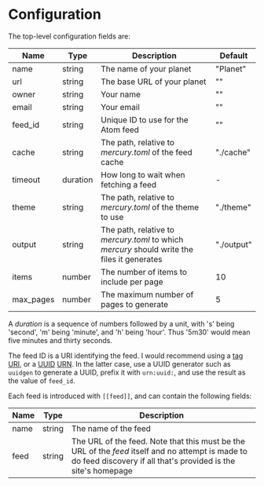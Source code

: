 # Configuration

The top-level configuration fields are:

| Name | Type | Description | Default |
| ---- | ---- | ----------- | ------- |
| name | string | The name of your planet | "Planet" |
| url | string | The base URL of your planet | "" |
| owner | string | Your name | "" |
| email | string | Your email | "" |
| feed_id | string | Unique ID to use for the Atom feed | "" |
| cache | string | The path, relative to _mercury.toml_ of the feed cache | "./cache" |
| timeout | duration | How long to wait when fetching a feed | - |
| theme | string | The path, relative to _mercury.toml_ of the theme to use | "./theme" |
| output | string | The path, relative to _mercury.toml_ to which _mercury_ should write the files it generates | "./output" |
| items | number | The number of items to include per page | 10
| max_pages | number | The maximum number of pages to generate | 5 |

A _duration_ is a sequence of numbers followed by a unit, with 's' being 'second', 'm' being 'minute', and 'h' being 'hour'. Thus '5m30' would mean five minutes and thirty seconds.

The feed ID is a URI identifying the feed. I would recommend using a [tag URI](https://en.wikipedia.org/wiki/Tag_URI_scheme), or a [UUID](https://en.wikipedia.org/wiki/Universally_unique_identifier) [URN](https://en.wikipedia.org/wiki/Uniform_Resource_Name). In the latter case, use a UUID generator such as `uuidgen` to generate a UUID, prefix it with `urn:uuid:`, and use the result as the value of `feed_id`.

Each feed is introduced with `[[feed]]`, and can contain the following fields:

| Name | Type | Description |
| ---- | ---- | ----------- |
| name | string | The name of the feed |
| feed | string | The URL of the feed. Note that this must be the URL of the _feed_ itself and no attempt is made to do feed discovery if all that's provided is the site's homepage |
